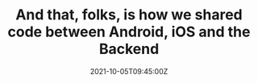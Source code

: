 ---
date: 2021-10-05T09:45:00Z
title: "And that, folks, is how we shared code between Android, iOS and the Backend"
location: "droidcon Italy, Remote"
performDate: 2021-11-11
speakerDeck: 15ced0df9d8a4b93addc11be096762d5
youtube: afCquvrCDJs
eventUrl: https://it.droidcon.com/2021/agenda/
sampleCode: https://github.com/prof18/shared-hn-android-ios-backend
summary: Kotlin Multiplatform is an alpha feature that you can use to share code between different platforms. Even if it is in alpha stage, it is already possible to start using it in production applications.<br><br>In this talk, I will share the discussion that led us to Kotlin Multiplatform, and the following processes we put in place to start using it in production for an Android, iOS, and backend project. I will show you what parts of the code you can (gradually) start to share and how to integrate with existing standalone projects.
---